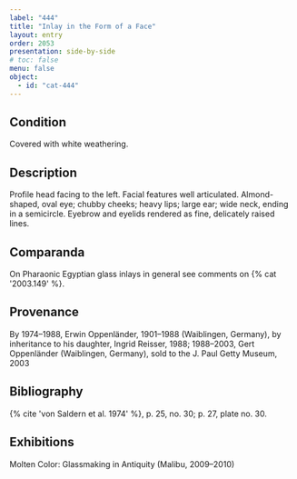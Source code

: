 ```yaml
---
label: "444"
title: "Inlay in the Form of a Face"
layout: entry
order: 2053
presentation: side-by-side
# toc: false
menu: false
object:
  - id: "cat-444"
---
```


## Condition

Covered with white weathering.

## Description

Profile head facing to the left. Facial features well articulated. Almond-shaped, oval eye; chubby cheeks; heavy lips; large ear; wide neck, ending in a semicircle. Eyebrow and eyelids rendered as fine, delicately raised lines.

## Comparanda

On Pharaonic Egyptian glass inlays in general see comments on {% cat '2003.149' %}.

## Provenance

By 1974–1988, Erwin Oppenländer, 1901–1988 (Waiblingen, Germany), by inheritance to his daughter, Ingrid Reisser, 1988; 1988–2003, Gert Oppenländer (Waiblingen, Germany), sold to the J. Paul Getty Museum, 2003

## Bibliography

{% cite 'von Saldern et al. 1974' %}, p. 25, no. 30; p. 27, plate no. 30.

## Exhibitions

Molten Color: Glassmaking in Antiquity (Malibu, 2009–2010)